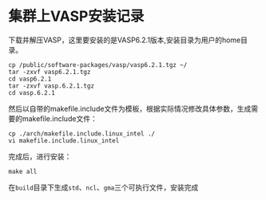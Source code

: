 # 集群上VASP安装记录

下载并解压VASP，这里要安装的是VASP6.2.1版本,安装目录为用户的home目录。
```shell
cp /public/software-packages/vasp/vasp6.2.1.tgz ~/
tar -zxvf vasp6.2.1.tgz
cd vasp6.2.1
tar -zxvf vasp.6.2.1.tgz
cd vasp.6.2.1
```

然后以自带的makefile.include文件为模板，根据实际情况修改具体参数，生成需要的makefile.include文件：
```shell
cp ./arch/makefile.include.linux_intel ./
vi makefile.include.linux_intel
```

完成后，进行安装：
```shell
make all
```

在`build`目录下生成`std`、`ncl`、`gma`三个可执行文件，安装完成
